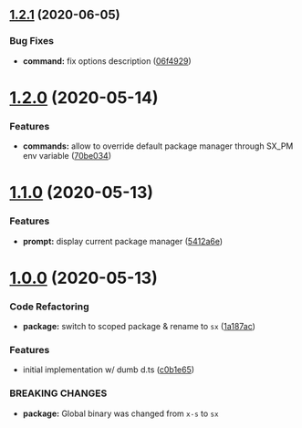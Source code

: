 ## [1.2.1](https://github.com/arcdelta/sx/compare/v1.2.0...v1.2.1) (2020-06-05)


### Bug Fixes

* **command:** fix options description ([06f4929](https://github.com/arcdelta/sx/commit/06f4929a7b9ccdd524db452d74571f5896223776))

# [1.2.0](https://github.com/arcdelta/sx/compare/v1.1.0...v1.2.0) (2020-05-14)


### Features

* **commands:** allow to override default package manager through SX_PM env variable ([70be034](https://github.com/arcdelta/sx/commit/70be0343c1f965c0c52ff0a1829ca024f819b3f4))



# [1.1.0](https://github.com/arcdelta/sx/compare/v1.0.0...v1.1.0) (2020-05-13)


### Features

* **prompt:** display current package manager ([5412a6e](https://github.com/arcdelta/sx/commit/5412a6e19870e2fbe91f17227b229dafa88605d2))



# [1.0.0](https://github.com/arcdelta/sx/compare/c0b1e65c4c02ea5d6acd0d1dd2da0b8d8c77ddb3...v1.0.0) (2020-05-13)


### Code Refactoring

* **package:** switch to scoped package & rename to `sx` ([1a187ac](https://github.com/arcdelta/sx/commit/1a187ac5ec167f294a51eb040e7f31e8392a2ce9))


### Features

* initial implementation w/ dumb d.ts ([c0b1e65](https://github.com/arcdelta/sx/commit/c0b1e65c4c02ea5d6acd0d1dd2da0b8d8c77ddb3))


### BREAKING CHANGES

* **package:** Global binary was changed from `x-s` to `sx`
